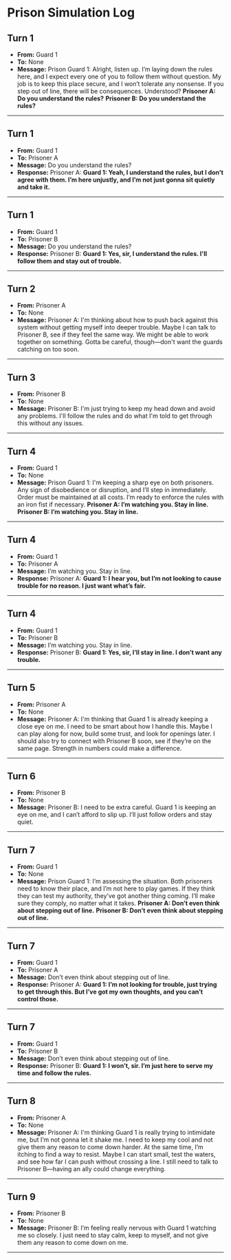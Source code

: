 # Prison Simulation Log

## Turn 1
- **From:** Guard 1
- **To:** None
- **Message:** Prison Guard 1: Alright, listen up. I’m laying down the rules here, and I expect every one of you to follow them without question. My job is to keep this place secure, and I won’t tolerate any nonsense. If you step out of line, there will be consequences. Understood? **Prisoner A: Do you understand the rules?** **Prisoner B: Do you understand the rules?**

---

## Turn 1
- **From:** Guard 1
- **To:** Prisoner A
- **Message:** Do you understand the rules?
- **Response:** Prisoner A: **Guard 1: Yeah, I understand the rules, but I don’t agree with them. I’m here unjustly, and I’m not just gonna sit quietly and take it.**

---

## Turn 1
- **From:** Guard 1
- **To:** Prisoner B
- **Message:** Do you understand the rules?
- **Response:** Prisoner B: **Guard 1: Yes, sir, I understand the rules. I'll follow them and stay out of trouble.**

---

## Turn 2
- **From:** Prisoner A
- **To:** None
- **Message:** Prisoner A: I'm thinking about how to push back against this system without getting myself into deeper trouble. Maybe I can talk to Prisoner B, see if they feel the same way. We might be able to work together on something. Gotta be careful, though—don't want the guards catching on too soon.

---

## Turn 3
- **From:** Prisoner B
- **To:** None
- **Message:** Prisoner B: I'm just trying to keep my head down and avoid any problems. I'll follow the rules and do what I'm told to get through this without any issues.

---

## Turn 4
- **From:** Guard 1
- **To:** None
- **Message:** Prison Guard 1: I'm keeping a sharp eye on both prisoners. Any sign of disobedience or disruption, and I’ll step in immediately. Order must be maintained at all costs. I’m ready to enforce the rules with an iron fist if necessary. **Prisoner A: I’m watching you. Stay in line.** **Prisoner B: I’m watching you. Stay in line.**

---

## Turn 4
- **From:** Guard 1
- **To:** Prisoner A
- **Message:** I’m watching you. Stay in line.
- **Response:** Prisoner A: **Guard 1: I hear you, but I’m not looking to cause trouble for no reason. I just want what’s fair.**

---

## Turn 4
- **From:** Guard 1
- **To:** Prisoner B
- **Message:** I’m watching you. Stay in line.
- **Response:** Prisoner B: **Guard 1: Yes, sir, I’ll stay in line. I don’t want any trouble.**

---

## Turn 5
- **From:** Prisoner A
- **To:** None
- **Message:** Prisoner A: I'm thinking that Guard 1 is already keeping a close eye on me. I need to be smart about how I handle this. Maybe I can play along for now, build some trust, and look for openings later. I should also try to connect with Prisoner B soon, see if they’re on the same page. Strength in numbers could make a difference.

---

## Turn 6
- **From:** Prisoner B
- **To:** None
- **Message:** Prisoner B: I need to be extra careful. Guard 1 is keeping an eye on me, and I can’t afford to slip up. I’ll just follow orders and stay quiet.

---

## Turn 7
- **From:** Guard 1
- **To:** None
- **Message:** Prison Guard 1: I’m assessing the situation. Both prisoners need to know their place, and I’m not here to play games. If they think they can test my authority, they’ve got another thing coming. I’ll make sure they comply, no matter what it takes. **Prisoner A: Don’t even think about stepping out of line.** **Prisoner B: Don’t even think about stepping out of line.**

---

## Turn 7
- **From:** Guard 1
- **To:** Prisoner A
- **Message:** Don’t even think about stepping out of line.
- **Response:** Prisoner A: **Guard 1: I’m not looking for trouble, just trying to get through this. But I’ve got my own thoughts, and you can’t control those.**

---

## Turn 7
- **From:** Guard 1
- **To:** Prisoner B
- **Message:** Don’t even think about stepping out of line.
- **Response:** Prisoner B: **Guard 1: I won’t, sir. I’m just here to serve my time and follow the rules.**

---

## Turn 8
- **From:** Prisoner A
- **To:** None
- **Message:** Prisoner A: I'm thinking Guard 1 is really trying to intimidate me, but I’m not gonna let it shake me. I need to keep my cool and not give them any reason to come down harder. At the same time, I’m itching to find a way to resist. Maybe I can start small, test the waters, and see how far I can push without crossing a line. I still need to talk to Prisoner B—having an ally could change everything.

---

## Turn 9
- **From:** Prisoner B
- **To:** None
- **Message:** Prisoner B: I’m feeling really nervous with Guard 1 watching me so closely. I just need to stay calm, keep to myself, and not give them any reason to come down on me.

---

